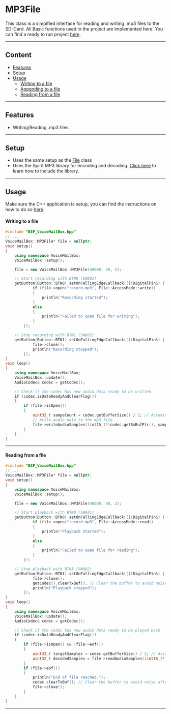 # MP3File
This class is a simplfied interface for reading and writing .mp3 files to the SD-Card.
All Basic functions used in the project are implemented here.
You can find a ready to run project [here](../../Demos/F469/F469_MultiExample/README.md).

---
## Content
- [Features](#features)
- [Setup](#setup)
- [Usage](#usage)
    - [Writing to a file](#writing-to-a-file)
    - [Appending to a file](#appending-to-a-file)
    - [Reading from a file](#reading-from-a-file)

---
## Features
- Writing/Reading .mp3 files.

---
## Setup    
- Uses the same setup as the [File](File.md) class
- Uses the Spirit MP3 library for encoding and decoding. [Click here](../../Demos/F469/F469_HelloAudio/README.md/#spiritdsp-mp3) to learn how to include the library.

---
## Usage
Make sure the C++ application is setup, you can find the instructions on how to do so [here](CppFromC.md).

#### Writing to a file
``` C++ 
#include "BSP_VoiceMailBox.hpp"
// ...
VoiceMailBox::MP3File* file = nullptr;
void setup()
{
    using namespace VoiceMailBox;
    VoiceMailBox::setup();

    file = new VoiceMailBox::MP3File(48000, 48, 2);

    // Start recording with BTN0 (SW801)
    getButton(Button::BTN0).setOnFallingEdgeCallback([](DigitalPin&) {
            if (file->open("record.mp3", File::AccessMode::write))
            {
                println("Recording started");
            }
            else
            {
                println("Failed to open file for writing");
            }
        });

    // Stop recording with BTN1 (SW802)
    getButton(Button::BTN1).setOnFallingEdgeCallback([](DigitalPin&) {
            file->close();
            println("Recording stopped");
        });
}
void loop()
{
    using namespace VoiceMailBox;
    VoiceMailBox::update();
    AudioCodec& codec = getCodec();

    // Check if the codec has new audio data ready to be written
    if (codec.isDataReadyAndClearFlag())
    {
        if (file->isOpen())
        {
            uint32_t sampeCount = codec.getBufferSize() / 2; // Assuming 16-bit stereo audio, each sample is 4 bytes
            // Write audio data to the mp3 file
            file->writeAudioSamples((int16_t*)codec.getRxBufPtr(), sampeCount);
        }
    }
}
```
---

#### Reading from a file
``` C++ 
#include "BSP_VoiceMailBox.hpp"
// ...
VoiceMailBox::MP3File* file = nullptr;
void setup()
{
    using namespace VoiceMailBox;
    VoiceMailBox::setup();

    file = new VoiceMailBox::MP3File(48000, 48, 2);

    // Start playback with BTN0 (SW801)
    getButton(Button::BTN0).setOnFallingEdgeCallback([](DigitalPin&) {
            if (file->open("record.mp3", File::AccessMode::read))
            {
                println("Playback started");
            }
            else
            {
                println("Failed to open file for reading");
            }
        });

    // Stop playback with BTN1 (SW802)
    getButton(Button::BTN1).setOnFallingEdgeCallback([](DigitalPin&) {
            file->close();
            getCodec().clearTxBuf(); // Clear the buffer to avoid noise after playback finished
            println("Playback stopped");
        });
}
void loop()
{
    using namespace VoiceMailBox;
    VoiceMailBox::update();
    AudioCodec& codec = getCodec();

    // Check if the codec has new audio data ready to be played back
    if (codec.isDataReadyAndClearFlag())
    {
        if (file->isOpen() && !file->eof())
        {
            uint32_t targetSamples = codec.getBufferSize() / 2; // Assuming 16-bit stereo audio, each sample is 4 bytes
            uint32_t decodedSamples = file->readAudioSamples((int16_t*)codec.getTxBufPtr(), targetSamples);
        }
        if (file->eof())
        {
            println("End of file reached.");
            codec.clearTxBuf(); // Clear the buffer to avoid noise after playback finished
            file->close();
        }
    }
}
```
---